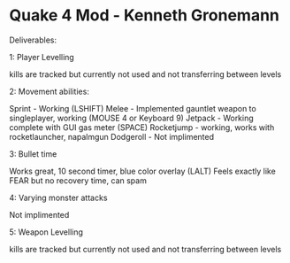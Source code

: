 # Quake 4 Mod - Kenneth Gronemann

Deliverables:

1: Player Levelling

kills are tracked but currently not used and not transferring between levels

2: Movement abilities:

Sprint - Working (LSHIFT)
Melee - Implemented gauntlet weapon to singleplayer, working (MOUSE 4 or Keyboard 9)
Jetpack - Working complete with GUI gas meter (SPACE)
Rocketjump - working, works with rocketlauncher, napalmgun
Dodgeroll - Not implimented

3: Bullet time

Works great, 10 second timer, blue color overlay (LALT)
Feels exactly like FEAR but no recovery time, can spam

4: Varying monster attacks

Not implimented

5: Weapon Levelling

kills are tracked but currently not used and not transferring between levels